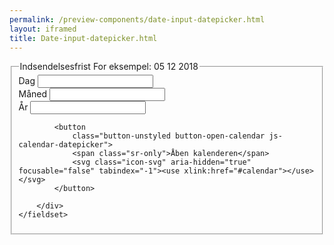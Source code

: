 ```yaml
--- 
permalink: /preview-components/date-input-datepicker.html
layout: iframed 
title: Date-input-datepicker.html
---
```

<div class="form-group  ">
    <fieldset>
        <legend><label class="form-label">Indsendelsesfrist</label>
            <span class="form-hint">For eksempel: 05 12 2018</span>
        </legend>
        <span class="form-error-message  d-none"
            id="form-error-message-input-error" role="alert"></span>
        <div class="date-group js-calendar-group mt-3">
            <div class="form-group form-group-day">
                <label class="form-label" for="date-day">Dag</label>
                <input class="form-input js-calendar-day-input"
                    id="date-day" value="" type="tel" data-min="1"
                    data-max="31" maxlength="2" pattern="^[0-9]{0,2}$"
                    data-input-regex="^[0-9]{0,2}$"
                    title="Indskriv dag på måneden som tal" />
            </div>
            <div class="form-group form-group-month">
                <label class="form-label" for="date-month">Måned</label>
                <input class="form-input js-calendar-month-input"
                    id="date-month" value="" type="tel" data-min="1"
                    data-max="12" maxlength="2" pattern="^[0-9]{0,2}$"
                    data-input-regex="^[0-9]{0,2}$"
                    title="Indskriv månedens nummer" />
            </div>
            <div class="form-group form-group-year ">
                <label class="form-label" for="date-year">År</label>
                <input class="form-input js-calendar-year-input"
                    id="date-year" value="" type="tel" data-min="1900"
                    data-max="3000" maxlength="4" pattern="^[0-9]{0,4}$"
                    data-input-regex="^[0-9]{0,4}$"
                    title="Indskriv årstal" />
            </div>

            <button
                class="button-unstyled button-open-calendar js-calendar-datepicker">
                <span class="sr-only">Åben kalenderen</span>
                <svg class="icon-svg" aria-hidden="true" focusable="false" tabindex="-1"><use xlink:href="#calendar"></use></svg>
            </button>

        </div>
    </fieldset>
</div>